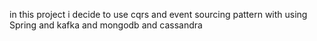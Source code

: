 in this project i decide to use cqrs and event sourcing pattern with using Spring and kafka and mongodb and cassandra
